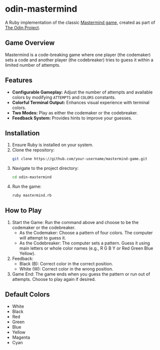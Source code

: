 # odin-mastermind

A Ruby implementation of the classic [Mastermind game](https://en.wikipedia.org/wiki/Mastermind_(board_game)), created as part of [The Odin Project](https://www.theodinproject.com/about).

## Game Overview

Mastermind is a code-breaking game where one player (the codemaker) sets a code and another player (the codebreaker) tries to guess it within a limited number of attempts.

## Features

- **Configurable Gameplay:** Adjust the number of attempts and available colors by modifying `ATTEMPTS` and `COLORS` constants.
- **Colorful Terminal Output:** Enhances visual experience with terminal colors.
- **Two Modes:** Play as either the codemaker or the codebreaker.
- **Feedback System:** Provides hints to improve your guesses.

## Installation

1. Ensure Ruby is installed on your system.
2. Clone the repository:
   ```bash
   git clone https://github.com/your-username/mastermind-game.git
   ```
3. Navigate to the project directory:
   ```bash
   cd odin-mastermind
   ```
4. Run the game:
   ```bash
   ruby mastermind.rb
   ```

## How to Play

1. Start the Game: Run the command above and choose to be the codemaker or the codebreaker.
   - As the Codemaker: Choose a pattern of four colors. The computer will attempt to guess it.
   - As the Codebreaker: The computer sets a pattern. Guess it using main letters or whole color names (e.g., R G B Y or Red Green Blue Yellow).
2. Feedback:
   - Black (B): Correct color in the correct position.
   - White (W): Correct color in the wrong position.
3. Game End: The game ends when you guess the pattern or run out of attempts. Choose to play again if desired.

## Default Colors

- White
- Black
- Red
- Green
- Blue
- Yellow
- Magenta
- Cyan
